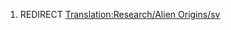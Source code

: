 1.  REDIRECT [Translation:Research/Alien
    Origins/sv](Translation:Research/Alien_Origins/sv "wikilink")